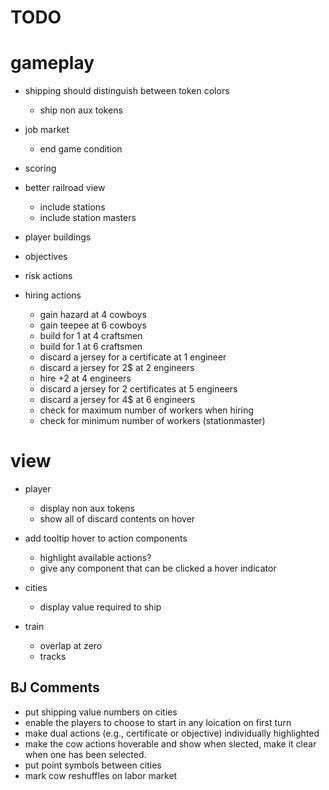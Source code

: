# TODO

# gameplay

- shipping should distinguish between token colors
  - ship non aux tokens
- job market
  - end game condition
- scoring

- better railroad view

  - include stations
  - include station masters

- player buildings
- objectives
- risk actions
- hiring actions
  - gain hazard at 4 cowboys
  - gain teepee at 6 cowboys
  - build for 1 at 4 craftsmen
  - build for 1 at 6 craftsmen
  - discard a jersey for a certificate at 1 engineer
  - discard a jersey for 2\$ at 2 engineers
  - hire +2 at 4 engineers
  - discard a jersey for 2 certificates at 5 engineers
  - discard a jersey for 4\$ at 6 engineers
  - check for maximum number of workers when hiring
  - check for minimum number of workers (stationmaster)

# view

- player

  - display non aux tokens
  - show all of discard contents on hover

- add tooltip hover to action components
  - highlight available actions?
  - give any component that can be clicked a hover indicator
- cities
  - display value required to ship
- train
  - overlap at zero
  - tracks

## BJ Comments

- put shipping value numbers on cities
- enable the players to choose to start in any loication on first turn
- make dual actions (e.g., certificate or objective) individually highlighted
- make the cow actions hoverable and show when slected, make it clear when one has been selected.
- put point symbols between cities
- mark cow reshuffles on labor market
